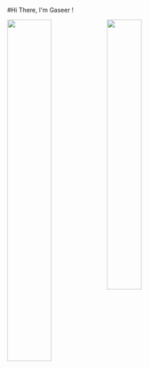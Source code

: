 #Hi There, I'm Gaseer !
<!--Github status -->
<img align="left" width=45% src="https://github-readme-stats.vercel.app/api?username=gaseer&theme=dark&show_icons=true">
<!--Language card-->
<img align="left" width=40% src="https://github-readme-stats.vercel.app/api/top-langs/?username=anuraghazra&layout=compact"/>
<!-- -->


